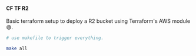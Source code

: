 #### CF TF R2

Basic terraform setup to deploy a R2 bucket using Terraform's AWS module 😄.


```bash
# use makefile to trigger everything.

make all
```
